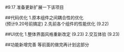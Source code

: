 #9.17
准备更新扩展一下该项目

##代码优化
1.原本组件之间耦合性的优化  
(预计9.20号前搞定)
2.先前各个组件的性能优化
(9.22)

##UI优化
1.整体界面风格重新改定
(9.23)
2.交互体验
(9.23)

##功能新增完善
等前面的做完再计划这部分
